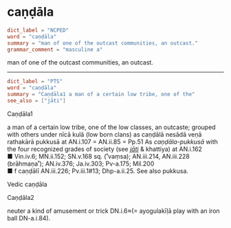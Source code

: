 # caṇḍāla

``` toml
dict_label = "NCPED"
word = "caṇḍāla"
summary = "man of one of the outcast communities, an outcast."
grammar_comment = "masculine a"
```

man of one of the outcast communities, an outcast.

--------------------

``` toml
dict_label = "PTS"
word = "caṇḍāla"
summary = "Caṇḍāla1 a man of a certain low tribe, one of the"
see_also = ["jāti"]
```

Caṇḍāla1

a man of a certain low tribe, one of the low classes, an outcaste; grouped with others under nīcā kulā (low born clans) as caṇḍālā nesādā veṇā rathakārā pukkusā at AN.i.107 = AN.ii.85 = Pp.51 As *caṇḍāla\-pukkusā* with the four recognized grades of society (see *[jāti](jāti.md)* & khattiya) at AN.i.162  
■ Vin.iv.6; MN.ii.152; SN.v.168 sq. (˚vaṃsa); AN.iii.214, AN.iii.228 (brāhmaṇa˚); AN.iv.376; Ja.iv.303; Pv\-a.175; Mil.200  
■ f caṇḍālī AN.iii.226; Pv.iii.1#13; Dhp\-a.ii.25. See also pukkusa.

Vedic caṇḍāla

Caṇḍāla2

neuter a kind of amusement or trick DN.i.6≈(= ayogulakīḷā play with an iron ball DN\-a.i.84).

